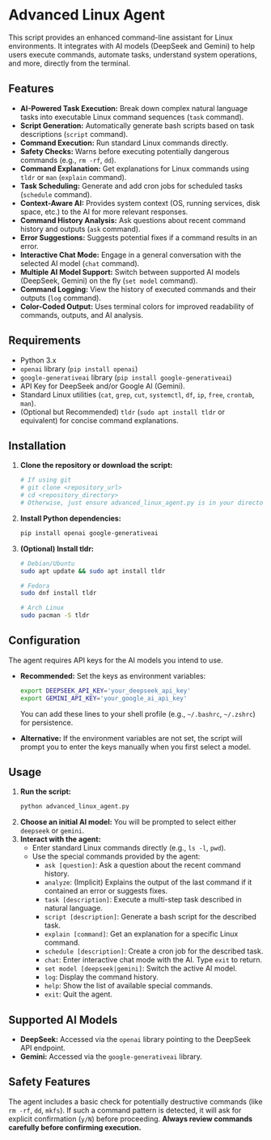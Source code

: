 # Advanced Linux Agent

This script provides an enhanced command-line assistant for Linux environments. It integrates with AI models (DeepSeek and Gemini) to help users execute commands, automate tasks, understand system operations, and more, directly from the terminal.

## Features

*   **AI-Powered Task Execution:** Break down complex natural language tasks into executable Linux command sequences (`task` command).
*   **Script Generation:** Automatically generate bash scripts based on task descriptions (`script` command).
*   **Command Execution:** Run standard Linux commands directly.
*   **Safety Checks:** Warns before executing potentially dangerous commands (e.g., `rm -rf`, `dd`).
*   **Command Explanation:** Get explanations for Linux commands using `tldr` or `man` (`explain` command).
*   **Task Scheduling:** Generate and add cron jobs for scheduled tasks (`schedule` command).
*   **Context-Aware AI:** Provides system context (OS, running services, disk space, etc.) to the AI for more relevant responses.
*   **Command History Analysis:** Ask questions about recent command history and outputs (`ask` command).
*   **Error Suggestions:** Suggests potential fixes if a command results in an error.
*   **Interactive Chat Mode:** Engage in a general conversation with the selected AI model (`chat` command).
*   **Multiple AI Model Support:** Switch between supported AI models (DeepSeek, Gemini) on the fly (`set model` command).
*   **Command Logging:** View the history of executed commands and their outputs (`log` command).
*   **Color-Coded Output:** Uses terminal colors for improved readability of commands, outputs, and AI analysis.

## Requirements

*   Python 3.x
*   `openai` library (`pip install openai`)
*   `google-generativeai` library (`pip install google-generativeai`)
*   API Key for DeepSeek and/or Google AI (Gemini).
*   Standard Linux utilities (`cat`, `grep`, `cut`, `systemctl`, `df`, `ip`, `free`, `crontab`, `man`).
*   (Optional but Recommended) `tldr` (`sudo apt install tldr` or equivalent) for concise command explanations.

## Installation

1.  **Clone the repository or download the script:**
    ```bash
    # If using git
    # git clone <repository_url>
    # cd <repository_directory>
    # Otherwise, just ensure advanced_linux_agent.py is in your directory
    ```
2.  **Install Python dependencies:**
    ```bash
    pip install openai google-generativeai
    ```
3.  **(Optional) Install tldr:**
    ```bash
    # Debian/Ubuntu
    sudo apt update && sudo apt install tldr

    # Fedora
    sudo dnf install tldr

    # Arch Linux
    sudo pacman -S tldr
    ```

## Configuration

The agent requires API keys for the AI models you intend to use.

*   **Recommended:** Set the keys as environment variables:
    ```bash
    export DEEPSEEK_API_KEY='your_deepseek_api_key'
    export GEMINI_API_KEY='your_google_ai_api_key'
    ```
    You can add these lines to your shell profile (e.g., `~/.bashrc`, `~/.zshrc`) for persistence.

*   **Alternative:** If the environment variables are not set, the script will prompt you to enter the keys manually when you first select a model.

## Usage

1.  **Run the script:**
    ```bash
    python advanced_linux_agent.py
    ```
2.  **Choose an initial AI model:** You will be prompted to select either `deepseek` or `gemini`.
3.  **Interact with the agent:**
    *   Enter standard Linux commands directly (e.g., `ls -l`, `pwd`).
    *   Use the special commands provided by the agent:
        *   `ask [question]`: Ask a question about the recent command history.
        *   `analyze`: (Implicit) Explains the output of the last command if it contained an error or suggests fixes.
        *   `task [description]`: Execute a multi-step task described in natural language.
        *   `script [description]`: Generate a bash script for the described task.
        *   `explain [command]`: Get an explanation for a specific Linux command.
        *   `schedule [description]`: Create a cron job for the described task.
        *   `chat`: Enter interactive chat mode with the AI. Type `exit` to return.
        *   `set model [deepseek|gemini]`: Switch the active AI model.
        *   `log`: Display the command history.
        *   `help`: Show the list of available special commands.
        *   `exit`: Quit the agent.

## Supported AI Models

*   **DeepSeek:** Accessed via the `openai` library pointing to the DeepSeek API endpoint.
*   **Gemini:** Accessed via the `google-generativeai` library.

## Safety Features

The agent includes a basic check for potentially destructive commands (like `rm -rf`, `dd`, `mkfs`). If such a command pattern is detected, it will ask for explicit confirmation (`y/N`) before proceeding. **Always review commands carefully before confirming execution.**
